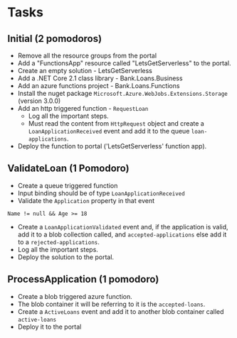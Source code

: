 # Tasks

## Initial (2 pomodoros)

* Remove all the resource groups from the portal
* Add a "FunctionsApp" resource called "LetsGetServerless" to the portal.
* Create an empty solution - LetsGetServerless
* Add a .NET Core 2.1 class library - Bank.Loans.Business
* Add an azure functions project - Bank.Loans.Functions
* Install the nuget package `Microsoft.Azure.WebJobs.Extensions.Storage` (version 3.0.0)
* Add an http triggered function - `RequestLoan`
  * Log all the important steps.
  * Must read the content from `HttpRequest` object and create a `LoanApplicationReceived` event and add it to the queue `loan-applications`.
* Deploy the function to portal ('LetsGetServerless' function app).


## ValidateLoan (1 Pomodoro)
* Create a queue triggered function
* Input binding should be of type `LoanApplicationReceived`
* Validate the `Application` property in that event

```
Name != null && Age >= 18
```
*  Create a `LoanApplicationValidated` event and, if the application is valid, add it to a blob collection called, and  `accepted-applications` else add it to a `rejected-applications`.
*  Log all the important steps.
*  Deploy the solution to the portal.

## ProcessApplication (1 pomodoro)
* Create a blob triggered azure function.
* The blob container it will be referring to it is the `accepted-loans`.
* Create a `ActiveLoans` event and add it to another blob container called `active-loans`
* Deploy it to the portal